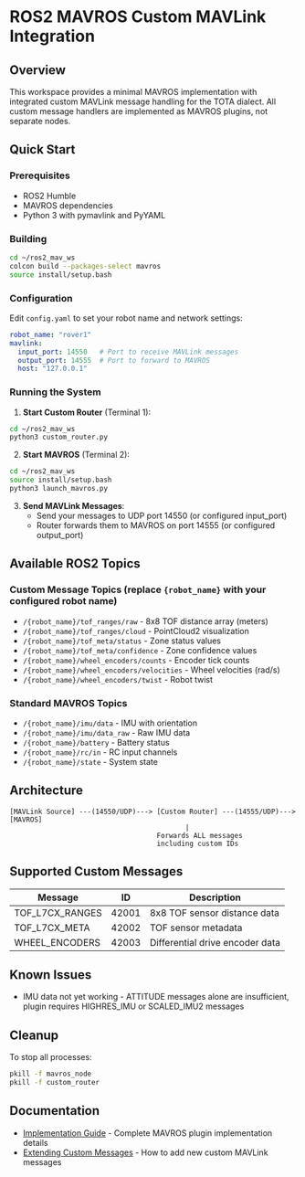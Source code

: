 # ROS2 MAVROS Custom MAVLink Integration

## Overview
This workspace provides a minimal MAVROS implementation with integrated custom MAVLink message handling for the TOTA dialect. All custom message handlers are implemented as MAVROS plugins, not separate nodes.

## Quick Start

### Prerequisites
- ROS2 Humble
- MAVROS dependencies
- Python 3 with pymavlink and PyYAML

### Building
```bash
cd ~/ros2_mav_ws
colcon build --packages-select mavros
source install/setup.bash
```

### Configuration

Edit `config.yaml` to set your robot name and network settings:
```yaml
robot_name: "rover1"  
mavlink:
  input_port: 14550   # Port to receive MAVLink messages
  output_port: 14555  # Port to forward to MAVROS
  host: "127.0.0.1"
```

### Running the System

1. **Start Custom Router** (Terminal 1):
```bash
cd ~/ros2_mav_ws
python3 custom_router.py
```

2. **Start MAVROS** (Terminal 2):
```bash
cd ~/ros2_mav_ws
source install/setup.bash
python3 launch_mavros.py
```

3. **Send MAVLink Messages**:
   - Send your messages to UDP port 14550 (or configured input_port)
   - Router forwards them to MAVROS on port 14555 (or configured output_port)

## Available ROS2 Topics

### Custom Message Topics (replace `{robot_name}` with your configured robot name)
- `/{robot_name}/tof_ranges/raw` - 8x8 TOF distance array (meters)
- `/{robot_name}/tof_ranges/cloud` - PointCloud2 visualization
- `/{robot_name}/tof_meta/status` - Zone status values
- `/{robot_name}/tof_meta/confidence` - Zone confidence values
- `/{robot_name}/wheel_encoders/counts` - Encoder tick counts
- `/{robot_name}/wheel_encoders/velocities` - Wheel velocities (rad/s)
- `/{robot_name}/wheel_encoders/twist` - Robot twist

### Standard MAVROS Topics
- `/{robot_name}/imu/data` - IMU with orientation
- `/{robot_name}/imu/data_raw` - Raw IMU data
- `/{robot_name}/battery` - Battery status
- `/{robot_name}/rc/in` - RC input channels
- `/{robot_name}/state` - System state

## Architecture

```
[MAVLink Source] ---(14550/UDP)---> [Custom Router] ---(14555/UDP)---> [MAVROS]
                                           |
                                    Forwards ALL messages
                                    including custom IDs
```

## Supported Custom Messages

| Message | ID | Description |
|---------|-----|-------------|
| TOF_L7CX_RANGES | 42001 | 8x8 TOF sensor distance data |
| TOF_L7CX_META | 42002 | TOF sensor metadata |
| WHEEL_ENCODERS | 42003 | Differential drive encoder data |

## Known Issues

- IMU data not yet working - ATTITUDE messages alone are insufficient, plugin requires HIGHRES_IMU or SCALED_IMU2 messages

## Cleanup
To stop all processes:
```bash
pkill -f mavros_node
pkill -f custom_router
```

## Documentation

- [Implementation Guide](docs/implementation-guide.md) - Complete MAVROS plugin implementation details
- [Extending Custom Messages](docs/extending-custom-messages.md) - How to add new custom MAVLink messages